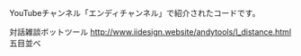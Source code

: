 YouTubeチャンネル「エンディチャンネル」で紹介されたコードです。

対話雑談ボットツール
http://www.iidesign.website/andytools/l_distance.html
五目並べ
